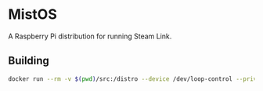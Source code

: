# MistOS
A Raspberry Pi distribution for running Steam Link.

## Building
```bash
docker run --rm -v $(pwd)/src:/distro --device /dev/loop-control --privileged guysoft/custompios:devel build -d
```